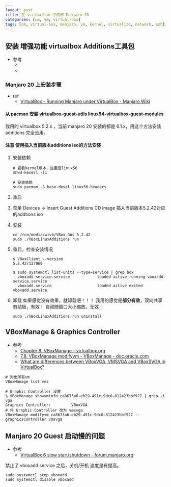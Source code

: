 ```yaml
---
layout: post
title: 在 virtualbox 中使用 Manjaro 20
categories: [cm, vm, virtual-box]
tags: [cm, virtual-box, manjaro, vm, kernel, virtualize, network, ssh]
---
```





## 安装 增强功能 virtualbox Additions工具包

* 参考
  * []()
  * []()


### Manjaro 20 上安装步骤

* ref
  * [VirtualBox - Running Manjaro under VirtualBox - Manjaro Wiki](https://wiki.manjaro.org/index.php?title=VirtualBox#Running_Manjaro_under_VirtualBox)

#### 从 pacman 安装 virtualbox-guest-utils linux54-virtualbox-guest-modules

我用的 virtualbox 5.2.x ，当前 manjaro 20 安装的都是 6.1.x，用这个方法安装additions 完全没用。

#### **注意** 使用插入当前版本additions iso的方法安装

1. 安装依赖
    ~~~
    # 查看kernel版本，这里是linux56
    mhwd-kenerl -li

    # 安装依赖
    sudo pacman -S base-devel linux56-headers
    ~~~

1. 重启
1. 菜单 Devices -\> Insert Guest Additions CD image 插入当前版本5.2.42对应的addtions iso

1. 安装
    ~~~
    cd /run/media/wivb/VBox_GAs_5.2.42
    sudo ./VBoxLinuxAdditions.run
    ~~~
1. 重启，检查安装情况
    ~~~
    $ VBoxClient --version
    5.2.42r137960

    $ sudo systemctl list-units --type=service | grep box
      vboxadd-service.service            loaded active running vboxadd-service.service
      vboxadd.service                    loaded active exited  vboxadd.service 
    ~~~

1. 卸载
    如果感觉没有效果，就卸载吧！！！
    我用的感觉是**部分有效**，双向共享剪贴板，有效！  自动随窗口大小缩放，无效！
    ~~~
    sudo ./VBoxLinuxAdditions.run uninstall
    ~~~



## VBoxManage & Graphics Controller

* 参考
  * [Chapter 8. VBoxManage - virtualbox.org](https://www.virtualbox.org/manual/ch08.html)
  * [7.8. VBoxManage modifyvm - VBoxManage - doc.oracle.com](https://docs.oracle.com/en/virtualization/virtualbox/6.0/user/vboxmanage-modifyvm.html)
  * [What are differences between VBoxVGA, VMSVGA and VBoxSVGA in VirtualBox?](https://superuser.com/a/1403131)

~~~
# 列出所有vm
VBoxManage list vms

# Graphic Controller 设置
$ VBoxManage showvminfo ca8673a6-eb29-491c-9dc0-812423bbf927 | grep -i vga
Graphics Controller:         VBoxVGA
# 将 Graphic Controller 改为 vmsvga
VBoxManage modifyvm ca8673a6-eb29-491c-9dc0-812423bbf927 --graphicscontroller vmsvga
~~~


## Manjaro 20 Guest 启动慢的问题

* 参考
  * [VirtualBox 6 slow start/shutdown - forum.manjaro.org](https://forum.manjaro.org/t/virtualbox-6-slow-start-shutdown/70627/21)


禁止了 vboxadd service 之后，关机/开机 速度是有提高。

~~~
sudo systemctl stop vboxadd
sudo systemctl disable vboxadd
~~~














